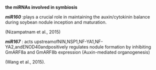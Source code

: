 **the miRNAs involved in symbiosis**

_**miR160**_ :plays a crucial role in maintaining the auxin/cytokinin balance during soybean nodule inception and maturation.

(Nizampatnam et al., 2015)

_**miR167**_ : acts upstreamofNIN,NSP1,NF-YA1,NF-YA2,andENOD40andpositively regulates nodule formation by inhibiting GmARF8a and GmARF8b expression (Auxin-mediated organogenesis)

(Wang et al., 2015).
